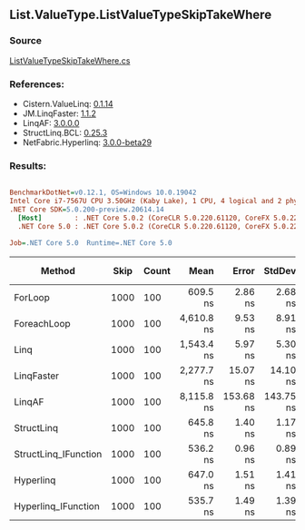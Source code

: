 ﻿## List.ValueType.ListValueTypeSkipTakeWhere

### Source
[ListValueTypeSkipTakeWhere.cs](../LinqBenchmarks/List/ValueType/ListValueTypeSkipTakeWhere.cs)

### References:
- Cistern.ValueLinq: [0.1.14](https://www.nuget.org/packages/Cistern.ValueLinq/0.1.14)
- JM.LinqFaster: [1.1.2](https://www.nuget.org/packages/JM.LinqFaster/1.1.2)
- LinqAF: [3.0.0.0](https://www.nuget.org/packages/LinqAF/3.0.0.0)
- StructLinq.BCL: [0.25.3](https://www.nuget.org/packages/StructLinq.BCL/0.25.3)
- NetFabric.Hyperlinq: [3.0.0-beta29](https://www.nuget.org/packages/NetFabric.Hyperlinq/3.0.0-beta29)

### Results:
``` ini

BenchmarkDotNet=v0.12.1, OS=Windows 10.0.19042
Intel Core i7-7567U CPU 3.50GHz (Kaby Lake), 1 CPU, 4 logical and 2 physical cores
.NET Core SDK=5.0.200-preview.20614.14
  [Host]        : .NET Core 5.0.2 (CoreCLR 5.0.220.61120, CoreFX 5.0.220.61120), X64 RyuJIT
  .NET Core 5.0 : .NET Core 5.0.2 (CoreCLR 5.0.220.61120, CoreFX 5.0.220.61120), X64 RyuJIT

Job=.NET Core 5.0  Runtime=.NET Core 5.0  

```
|               Method | Skip | Count |       Mean |     Error |    StdDev | Ratio | RatioSD |  Gen 0 | Gen 1 | Gen 2 | Allocated |
|--------------------- |----- |------ |-----------:|----------:|----------:|------:|--------:|-------:|------:|------:|----------:|
|              ForLoop | 1000 |   100 |   609.5 ns |   2.86 ns |   2.68 ns |  1.00 |    0.00 |      - |     - |     - |         - |
|          ForeachLoop | 1000 |   100 | 4,610.8 ns |   9.53 ns |   8.91 ns |  7.56 |    0.03 | 0.0305 |     - |     - |      72 B |
|                 Linq | 1000 |   100 | 1,543.4 ns |   5.97 ns |   5.30 ns |  2.53 |    0.01 | 0.1183 |     - |     - |     248 B |
|           LinqFaster | 1000 |   100 | 2,277.7 ns |  15.07 ns |  14.10 ns |  3.74 |    0.03 | 6.3133 |     - |     - |   13224 B |
|               LinqAF | 1000 |   100 | 8,115.8 ns | 153.68 ns | 143.75 ns | 13.32 |    0.26 |      - |     - |     - |         - |
|           StructLinq | 1000 |   100 |   645.8 ns |   1.40 ns |   1.17 ns |  1.06 |    0.00 | 0.0572 |     - |     - |     120 B |
| StructLinq_IFunction | 1000 |   100 |   536.2 ns |   0.96 ns |   0.89 ns |  0.88 |    0.00 |      - |     - |     - |         - |
|            Hyperlinq | 1000 |   100 |   647.0 ns |   1.51 ns |   1.41 ns |  1.06 |    0.01 |      - |     - |     - |         - |
|  Hyperlinq_IFunction | 1000 |   100 |   535.7 ns |   1.49 ns |   1.39 ns |  0.88 |    0.00 |      - |     - |     - |         - |
